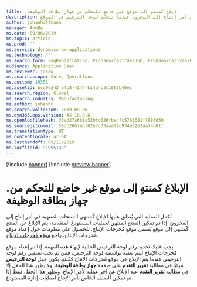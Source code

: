 ```yaml
---
title: .الإبلاغ كمنتهٍ إلى موقع غير خاضع للتحكم من جهاز بطاقة الوظيفة
description: يوضح هذا الموضوع عملية إكمال المنتجات المنتهية في أمر إنتاج إلى المخزون عندما تتحكم لوحة الترخيص في الموقع.
author: johanhoffmann
manager: AnnBe
ms.date: 09/06/2019
ms.topic: article
ms.prod: ''
ms.service: dynamics-ax-applications
ms.technology: ''
ms.search.form: JmgRegistration, ProdJournalTransJob, ProdJournalTransRoute, ProdParmReportFinished
audience: Application User
ms.reviewer: josaw
ms.search.scope: Core, Operations
ms.custom: 19351
ms.assetid: bcc9e242-b4b8-4144-b14d-c3c106fb40ec
ms.search.region: Global
ms.search.industry: Manufacturing
ms.author: johanho
ms.search.validFrom: 2019-09-06
ms.dyn365.ops.version: AX 10.0.6
ms.openlocfilehash: 35ad27a6b8a52bfd086fbe4fc57b1681ff88fd5b
ms.sourcegitcommit: 58db26b7edf02e7c33aaaf1c934e3263aa74b01f
ms.translationtype: HT
ms.contentlocale: ar-SA
ms.lasthandoff: 09/11/2019
ms.locfileid: "1995132"
---
```

[!include [banner](../includes/banner.md)]
[!include [preview banner](../includes/preview-banner.md)]

# <a name="report-as-finished-to-a-license-plate-controlled-location-from-the-job-card-device"></a>.الإبلاغ كمنتهٍ إلى موقع غير خاضع للتحكم من جهاز بطاقة الوظيفة 

تُكمل العملية التي يُطلق عليها الإبلاغ كُمنتهي المنتجات المنتهية في أمر إنتاج إلى المخزون. إذا تم تمكين المنتج المنتهي لعمليات المستودع المتقدمة، يتم الإبلاغ عن المنتج كُمنتهي إلى موقع يٌسمى موقع مُخرجات الإنتاج. للحصول على معلومات حول إعداد موقع مُخرجات الإنتاج، راجع [موقع مُخرجات الإنتاج](https://docs.microsoft.com/dynamics365/unified-operations/supply-chain/production-control/production-output-location).

يجب عليك تحديد رقم لوحة الترخيص الحالية لإنهاء هذه المهمة. إذا تم إعداد موقع مُخرجات الإنتاج ليتم تعقبه بواسطة لوحة الترخيص، فمن ثم يجب تضمين رقم لوحة الترخيص عندما يتم الإبلاغ عن موقع مُخرجات الإنتاج كمُنتهِ. يكون حقل **لوحة الترخيص** مرئيًا في مطالبة **تقرير التقدم** على صفحة **جهاز بطاقة الوظيفة**. ولا يظهر هذا الحقل إلا في مطالبة **تقرير التقدم** عند الإبلاغ عن آخر عملية لأمر الإنتاج. ويظهر هذا الحقل فقط إذا تم تمكين الصنف الخاص بأمر الإنتاج لعمليات إدارة المستودع. 
